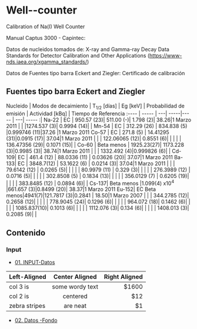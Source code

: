 # Well--counter
Calibration of Na(I) Well Counter 

Manual Captus 3000 - Capintec:


Datos de nucleidos tomados de: 
X-ray and Gamma-ray Decay Data Standards for Detector Calibration and Other Applications (https://www-nds.iaea.org/xgamma_standards/)

Datos de Fuentes tipo barra Eckert and Ziegler: 
Certificado de calibración 


## Fuentes tipo barra Eckert and Ziegler ###


 Nucleido  | Modos de decaimiento | T<sub>1/2</sub> [días] | Eg [keV] | Probabilidad de emisión | Actividad [kBq] | Tiempo de Referencia
:---- | ----- | ---| -----|----- | ---| ----- :| 
Na-22 | EC | 950.57 (23)| 511.00 (-)| 1.798 (2)| 38.26|1 Marzo 2011
 | | |1274.537 (3)| 0.9994 (14)| |
Mn-54 | EC | 312.29 (26) | 834.838 (5) |0.999746 (11)|37.26 |1 Marzo 2011
Co-57 | EC | 271.8 (5) | 14.41295 (31)|0.0915 (17)| 37.04|1 Marzo 2011
| |  | 122.06065 (12)| 0.8551 (6)| |
| |  | 136.47356 (29)| 0.1071 (15)| |
Co-60 | Beta menos | 1925.23(27)| 1173.228 (3)|0.9985 (3)| 38.74|1 Marzo 2011
| | | 1332.492 (4)|0.999826 (6)| |
Cd-109| EC | 461.4 (12) | 88.0336 (11) | 0.03626 (20)| 37.07|1 Marzo 2011
Ba-133| EC | 3848.7(12) | 53.1622 (6) | 0.0214 (3)| 37.04|1 Marzo 2011
| |  | 79.6142 (12) | 0.0265 (5)| |
| |  | 80.9979 (11) | 0.329 (3)| |
| |  | 276.3989 (12) | 0.0716 (5)| |
| |  | 302.8508 (5) | 0.1834 (13)| |
| |  | 356.0129 (7) | 0.6205 (19)| |
| |  | 383.8485 (12) | 0.0894 (6)| |
Cs-137| Beta menos |1.099(4) x10<sup>4</sup> |661.657 (3)|0.8499 (20)| 38.37|1 Marzo 2011
Eu-152| EC Beta menos|4941(7)|121.7817 (3)|0.2841 | 18.50|1 Marzo 2007
| |  | 344.2785 (12)| 0.2658 (12)| |
| |  | 778.9045 (24)| 0.1296 (6)| |
| |  | 964.072 (18)| 0.1462 (6)| |
| |  | 1085.837(10)| 0.1013 (6)| |
| |  | 1112.076 (3)| 0.134 (6)| |
| |  | 1408.013 (3)| 0.2085 (9)| |

## Contenido

### Input

* [01. INPUT-Datos](https://github.com/andreapy/Well--counter/tree/main/INPUT)

| Left-Aligned  | Center Aligned  | Right Aligned |
| :------------ |:---------------:| -----:|
| col 3 is      | some wordy text | $1600 |
| col 2 is      | centered        |   $12 |
| zebra stripes | are neat        |    $1 |

* [02. Datos -Fondo]()
